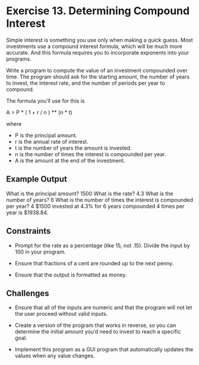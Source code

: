 # Exercise 13. Determining Compound Interest

Simple interest is something you use only when making a quick guess.
Most investments use a compound interest formula, which will be much more accurate.
And this formula requires you to incorporate exponents into your programs.

Write a program to compute the value of an investment compounded over time.
The program should ask for the starting amount, the number of years to invest,
the interest rate, and the number of periods per year to compound.

The formula you’ll use for this is

  A = P * ( 1 + r / n ) ** (n * t)

where

- P is the principal amount.
- r is the annual rate of interest.
- t is the number of years the amount is invested.
- n is the number of times the interest is compounded per year.
- A is the amount at the end of the investment.

## Example Output

What is the principal amount? 1500
What is the rate? 4.3
What is the number of years? 6
What is the number of times the interest is compounded per year? 4
$1500 invested at 4.3% for 6 years compounded 4 times per year is $1938.84.

## Constraints

- Prompt for the rate as a percentage (like 15, not .15). Divide the input by 100 in your program.

- Ensure that fractions of a cent are rounded up to the next penny.

- Ensure that the output is formatted as money.

## Challenges

- Ensure that all of the inputs are numeric and that the program will not let
  the user proceed without valid inputs.

- Create a version of the program that works in reverse, so you can determine
  the initial amount you’d need to invest to reach a specific goal.

- Implement this program as a GUI program that automatically updates the values when any value changes.
